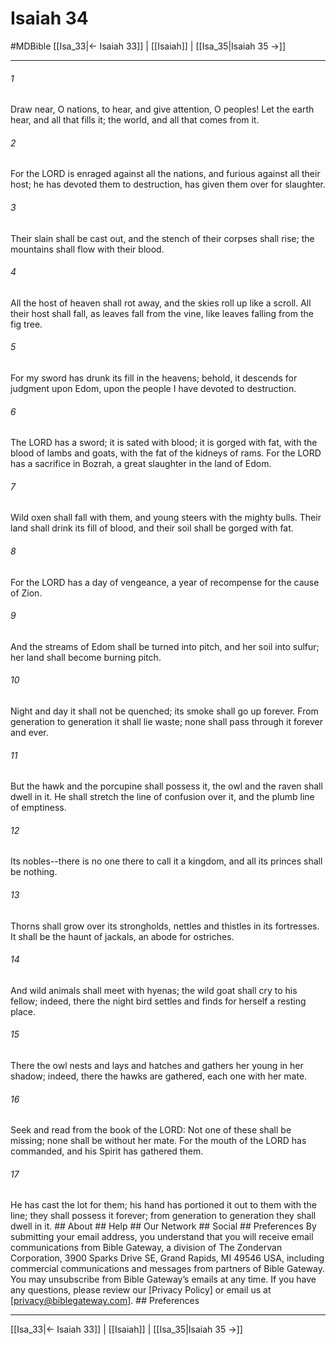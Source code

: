 # Isaiah 34
#MDBible
[[Isa_33|← Isaiah 33]] | [[Isaiah]] | [[Isa_35|Isaiah 35 →]]

***






###### 1 


Draw near, O nations, to hear, and give attention, O peoples! Let the earth hear, and all that fills it; the world, and all that comes from it. 





###### 2 


For the LORD is enraged against all the nations, and furious against all their host; he has devoted them to destruction, has given them over for slaughter. 





###### 3 


Their slain shall be cast out, and the stench of their corpses shall rise; the mountains shall flow with their blood. 





###### 4 


All the host of heaven shall rot away, and the skies roll up like a scroll. All their host shall fall, as leaves fall from the vine, like leaves falling from the fig tree. 





###### 5 


For my sword has drunk its fill in the heavens; behold, it descends for judgment upon Edom, upon the people I have devoted to destruction. 





###### 6 


The LORD has a sword; it is sated with blood; it is gorged with fat, with the blood of lambs and goats, with the fat of the kidneys of rams. For the LORD has a sacrifice in Bozrah, a great slaughter in the land of Edom. 





###### 7 


Wild oxen shall fall with them, and young steers with the mighty bulls. Their land shall drink its fill of blood, and their soil shall be gorged with fat. 





###### 8 


For the LORD has a day of vengeance, a year of recompense for the cause of Zion. 





###### 9 


And the streams of Edom shall be turned into pitch, and her soil into sulfur; her land shall become burning pitch. 





###### 10 


Night and day it shall not be quenched; its smoke shall go up forever. From generation to generation it shall lie waste; none shall pass through it forever and ever. 





###### 11 


But the hawk and the porcupine shall possess it, the owl and the raven shall dwell in it. He shall stretch the line of confusion over it, and the plumb line of emptiness. 





###### 12 


Its nobles--there is no one there to call it a kingdom, and all its princes shall be nothing. 





###### 13 


Thorns shall grow over its strongholds, nettles and thistles in its fortresses. It shall be the haunt of jackals, an abode for ostriches. 





###### 14 


And wild animals shall meet with hyenas; the wild goat shall cry to his fellow; indeed, there the night bird settles and finds for herself a resting place. 





###### 15 


There the owl nests and lays and hatches and gathers her young in her shadow; indeed, there the hawks are gathered, each one with her mate. 





###### 16 


Seek and read from the book of the LORD: Not one of these shall be missing; none shall be without her mate. For the mouth of the LORD has commanded, and his Spirit has gathered them. 





###### 17 


He has cast the lot for them; his hand has portioned it out to them with the line; they shall possess it forever; from generation to generation they shall dwell in it. ## About ## Help ## Our Network ## Social ## Preferences By submitting your email address, you understand that you will receive email communications from Bible Gateway, a division of The Zondervan Corporation, 3900 Sparks Drive SE, Grand Rapids, MI 49546 USA, including commercial communications and messages from partners of Bible Gateway. You may unsubscribe from Bible Gateway&rsquo;s emails at any time. If you have any questions, please review our [Privacy Policy] or email us at [privacy@biblegateway.com]. ## Preferences

***

[[Isa_33|← Isaiah 33]] | [[Isaiah]] | [[Isa_35|Isaiah 35 →]]
